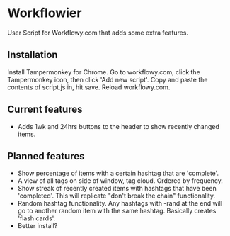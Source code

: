 # Workflowier
User Script for Workflowy.com that adds some extra features.

## Installation

Install Tampermonkey for Chrome. Go to workflowy.com, click the Tampermonkey icon, then click 'Add new script'. Copy and paste the contents of script.js in, hit save. Reload workflowy.com.

## Current features

 - Adds 1wk and 24hrs buttons to the header to show recently changed items.

## Planned features

 - Show percentage of items with a certain hashtag that are 'complete'.
 - A view of all tags on side of window, tag cloud. Ordered by frequency.
 - Show streak of recently created items with hashtags that have been 'completed'. This will replicate "don't break the chain" functionality.
 - Random hashtag functionality. Any hashtags with -rand at the end will go to another random item with the same hashtag. Basically creates 'flash cards'.
 - Better install?

